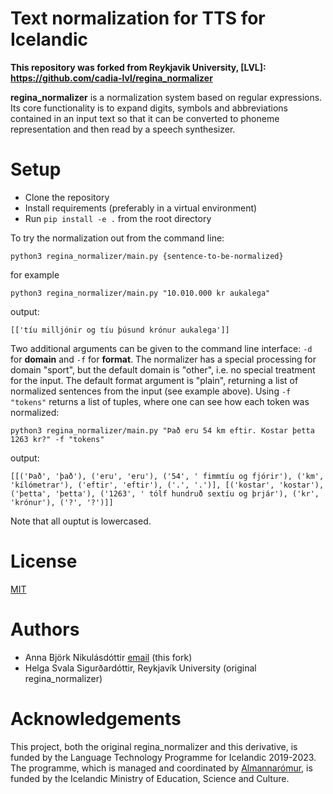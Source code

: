 # Text normalization for TTS for Icelandic

__This repository was forked from Reykjavik University, [LVL]: https://github.com/cadia-lvl/regina_normalizer__

__regina_normalizer__ is a normalization system based on regular expressions. Its core functionality is to expand digits, symbols and abbreviations contained in an input text so that it can be converted to phoneme representation and then read by a speech synthesizer.

# Setup
* Clone the repository
* Install requirements (preferably in a virtual environment)
* Run `pip install -e .` from the root directory

To try the normalization out from the command line:

`python3 regina_normalizer/main.py {sentence-to-be-normalized}`

for example

`python3 regina_normalizer/main.py "10.010.000 kr aukalega"`

output:

`[['tíu milljónir og tíu þúsund krónur aukalega']]` 

Two additional arguments can be given to the command line interface: `-d` for __domain__ and `-f` for __format__.
The normalizer has a special processing for domain "sport", but the default domain is "other", i.e. no special treatment for the input. The default format argument is "plain", returning a list of normalized sentences from the input (see example above). Using `-f "tokens"` returns a list of tuples, where one can see how each token was normalized:

`python3 regina_normalizer/main.py "Það eru 54 km eftir. Kostar þetta 1263 kr?" -f "tokens"` 

output: 

`[[('Það', 'það'), ('eru', 'eru'), ('54', ' fimmtíu og fjórir'), ('km', 'kílómetrar'), ('eftir', 'eftir'), ('.', '.')], [('kostar', 'kostar'), ('þetta', 'þetta'), ('1263', ' tólf hundruð sextíu og þrjár'), ('kr', 'krónur'), ('?', '?')]]`

Note that all ouptut is lowercased.

# License
[MIT](LICENSE)

# Authors
- Anna Björk Nikulásdóttir [email](anna@grammatek.com) (this fork)
- Helga Svala Sigurðardóttir, Reykjavík University (original regina_normalizer)

# Acknowledgements
This project, both the original regina_normalizer and this derivative, is funded by the Language Technology Programme for Icelandic 2019-2023. The programme, which is managed and coordinated by [Almannarómur](https://almannaromur.is/), is funded by the Icelandic Ministry of Education, Science and Culture.
